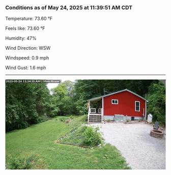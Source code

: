 ### Conditions as of May 24, 2025 at 11:39:51 AM CDT 

Temperature: 73.60 &deg;F

Feels like: 73.60 &deg;F

Humidity: 47%

Wind Direction: WSW

Windspeed: 0.9 mph

Wind Gust: 1.6 mph

---

<img src="./images/latest.jpeg"/>


